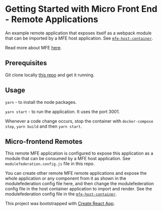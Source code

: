 # Getting Started with Micro Front End - Remote Applications

An example remote application that exposes itself as a webpack module that can be imported by a MFE host application. See [`mfe-host-container`](https://github.com/sroy-eq/mfe-host-container).

Read more about MFE [here](https://micro-frontends.org/). 

## Prerequisites
Git clone locally [this repo](https://github.com/octavian-negru/mfe-fastapi-backend-example) and get it running.

## Usage

`yarn` - to install the node packages. 

`yarn start` - to run the application. It uses the port 3001. 

Whenever a code change occurs, stop the container with `docker-compose stop`, `yarn build` and then `yarn start`.


## Micro-frontend Remotes
This remote MFE application is configured to expose this application as a module that can be consumed by a MFE host application. See `modulefederation.config.js` file in this repo. 

You can create other remote MFE remote applications and expose the whole application or any component from it as shown in the modulefederation config file here, and then change the modulefederation config file in the host container application to import and render. See the modulefederation config file in the [`mfe-host-container`](https://github.com/sroy-eq/mfe-host-container/blob/main/modulefederation.config.js). 


This project was bootstrapped with [Create React App](https://github.com/facebook/create-react-app).
